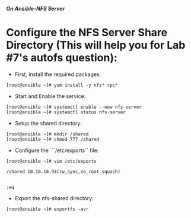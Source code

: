 ***On Ansible-NFS Server***

# Configure the NFS Server Share Directory (This will help you for Lab #7's autofs question):

* First, install the required packages:
```
[root@ansible ~]# yum install -y nfs* rpc*
```

* Start and Enable the service:
```
[root@ansible ~]# systemctl enable --now nfs-server
[root@ansible ~]# systemctl status nfs-server
```

* Setup the shared directory: 
```
[root@ansible ~]# mkdir /shared
[root@ansible ~]# chmod 777 /shared
```

* Configure the ```/etc/exports`` file:
```
[root@ansible ~]# vim /etc/exports

/shared 10.10.10.93(rw,sync,no_root_squash)


:wq
```

* Export the nfs-shared directory:
```
[root@ansible ~]# exportfs -avr
```


